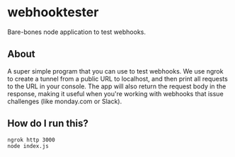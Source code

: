 # webhooktester
Bare-bones node application to test webhooks. 

## About
A super simple program that you can use to test webhooks. We use ngrok to create a tunnel from a public URL to localhost, and then print all requests to the URL in your console. The app will also return the request body in the response, making it useful when you're working with webhooks that issue challenges (like monday.com or Slack). 

## How do I run this?
~~~~
ngrok http 3000
node index.js
~~~~
